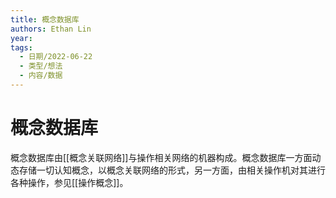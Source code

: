 ```yaml
---
title: 概念数据库
authors: Ethan Lin
year:
tags:
  - 日期/2022-06-22 
  - 类型/想法 
  - 内容/数据 
---
```



# 概念数据库









概念数据库由[[概念关联网络]]与操作相关网络的机器构成。概念数据库一方面动态存储一切认知概念，以概念关联网络的形式，另一方面，由相关操作机对其进行各种操作，参见[[操作概念]]。

